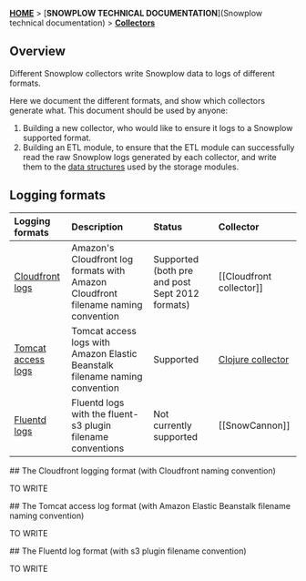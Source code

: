 [**HOME**](Home) > [**SNOWPLOW TECHNICAL DOCUMENTATION**](Snowplow technical documentation) > [**Collectors**](collectors)

## Overview

Different Snowplow collectors write Snowplow data to logs of different formats.

Here we document the different formats, and show which collectors generate what. This document should be used by anyone:

1. Building a new collector, who would like to ensure it logs to a Snowplow supported format.
2. Building an ETL module, to ensure that the ETL module can successfully read the raw Snowplow logs generated by each collector, and write them to the [data structures](canonical-data-structure) used by the storage modules.

## Logging formats

| **Logging formats**                   | **Description**                                 | **Status** | **Collector** |
|:--------------------------------------|:------------------------------------------------|:-----------|:--------------|
| [Cloudfront logs](#cloudfront)        | Amazon's Cloudfront log formats with Amazon Cloudfront filename naming convention | Supported (both pre and post Sept 2012 formats) | [[Cloudfront collector]] |
| [Tomcat access logs](#tomcat)         | Tomcat access logs with Amazon Elastic Beanstalk filename naming convention | Supported | [Clojure collector](clojure) |
| [Fluentd logs](#fluentd)              | Fluentd logs with the fluent-s3 plugin filename conventions | Not currently supported | [[SnowCannon]] |

<a name="cloudfront" />
## The Cloudfront logging format (with Cloudfront naming convention)

TO WRITE

<a name="tomcat" />
## The Tomcat access log format (with Amazon Elastic Beanstalk filename naming convention)

TO WRITE

<a name="fluentd" />
## The Fluentd log format (with s3 plugin filename convention)

TO WRITE